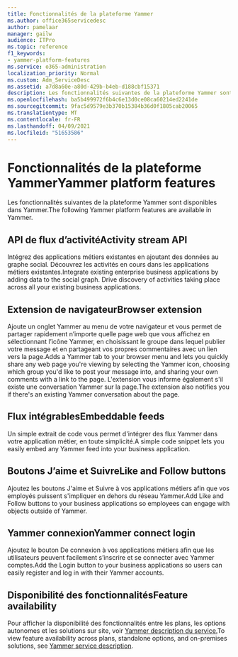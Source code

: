 ```yaml
---
title: Fonctionnalités de la plateforme Yammer
ms.author: office365servicedesc
author: pamelaar
manager: gailw
audience: ITPro
ms.topic: reference
f1_keywords:
- yammer-platform-features
ms.service: o365-administration
localization_priority: Normal
ms.custom: Adm_ServiceDesc
ms.assetid: a7d8a60e-a80d-429b-b4eb-d188cbf15371
description: Les fonctionnalités suivantes de la plateforme Yammer sont disponibles dans Yammer.
ms.openlocfilehash: ba5b499972f6b4c6e13d0ce08ca60214ed2241de
ms.sourcegitcommit: 9fac5d9579e3b370b15384b36d0f1805cab20065
ms.translationtype: MT
ms.contentlocale: fr-FR
ms.lasthandoff: 04/09/2021
ms.locfileid: "51653586"
---
```

# <a name="yammer-platform-features"></a><span data-ttu-id="23aa0-103">Fonctionnalités de la plateforme Yammer</span><span class="sxs-lookup"><span data-stu-id="23aa0-103">Yammer platform features</span></span>

<span data-ttu-id="23aa0-104">Les fonctionnalités suivantes de la plateforme Yammer sont disponibles dans Yammer.</span><span class="sxs-lookup"><span data-stu-id="23aa0-104">The following Yammer platform features are available in Yammer.</span></span>
 
## <a name="activity-stream-api"></a><span data-ttu-id="23aa0-105">API de flux d’activité</span><span class="sxs-lookup"><span data-stu-id="23aa0-105">Activity stream API</span></span>

<span data-ttu-id="23aa0-p101">Intégrez des applications métiers existantes en ajoutant des données au graphe social. Découvrez les activités en cours dans les applications métiers existantes.</span><span class="sxs-lookup"><span data-stu-id="23aa0-p101">Integrate existing enterprise business applications by adding data to the social graph. Drive discovery of activities taking place across all your existing business applications.</span></span>
  
## <a name="browser-extension"></a><span data-ttu-id="23aa0-108">Extension de navigateur</span><span class="sxs-lookup"><span data-stu-id="23aa0-108">Browser extension</span></span>

<span data-ttu-id="23aa0-109">Ajoute un onglet Yammer au menu de votre navigateur et vous permet de partager rapidement n’importe quelle page web que vous affichez en sélectionnant l’icône Yammer, en choisissant le groupe dans lequel publier votre message et en partageant vos propres commentaires avec un lien vers la page.</span><span class="sxs-lookup"><span data-stu-id="23aa0-109">Adds a Yammer tab to your browser menu and lets you quickly share any web page you're viewing by selecting the Yammer icon, choosing which group you'd like to post your message into, and sharing your own comments with a link to the page.</span></span> <span data-ttu-id="23aa0-110">L'extension vous informe également s'il existe une conversation Yammer sur la page.</span><span class="sxs-lookup"><span data-stu-id="23aa0-110">The extension also notifies you if there's an existing Yammer conversation about the page.</span></span> 

## <a name="embeddable-feeds"></a><span data-ttu-id="23aa0-111">Flux intégrables</span><span class="sxs-lookup"><span data-stu-id="23aa0-111">Embeddable feeds</span></span>

<span data-ttu-id="23aa0-112">Un simple extrait de code vous permet d'intégrer des flux Yammer dans votre application métier, en toute simplicité.</span><span class="sxs-lookup"><span data-stu-id="23aa0-112">A simple code snippet lets you easily embed any Yammer feed into your business application.</span></span>
  
## <a name="like-and-follow-buttons"></a><span data-ttu-id="23aa0-113">Boutons J’aime et Suivre</span><span class="sxs-lookup"><span data-stu-id="23aa0-113">Like and Follow buttons</span></span>

<span data-ttu-id="23aa0-114">Ajoutez les boutons J'aime et Suivre à vos applications métiers afin que vos employés puissent s'impliquer en dehors du réseau Yammer.</span><span class="sxs-lookup"><span data-stu-id="23aa0-114">Add Like and Follow buttons to your business applications so employees can engage with objects outside of Yammer.</span></span>
  
## <a name="yammer-connect-login"></a><span data-ttu-id="23aa0-115">Yammer connexion</span><span class="sxs-lookup"><span data-stu-id="23aa0-115">Yammer connect login</span></span>

<span data-ttu-id="23aa0-116">Ajoutez le bouton De connexion à vos applications métiers afin que les utilisateurs peuvent facilement s’inscrire et se connecter avec Yammer comptes.</span><span class="sxs-lookup"><span data-stu-id="23aa0-116">Add the Login button to your business applications so users can easily register and log in with their Yammer accounts.</span></span>

## <a name="feature-availability"></a><span data-ttu-id="23aa0-117">Disponibilité des fonctionnalités</span><span class="sxs-lookup"><span data-stu-id="23aa0-117">Feature availability</span></span>

<span data-ttu-id="23aa0-118">Pour afficher la disponibilité des fonctionnalités entre les plans, les options autonomes et les solutions sur site, voir [Yammer description du service.](yammer-service-description.md)</span><span class="sxs-lookup"><span data-stu-id="23aa0-118">To view feature availability across plans, standalone options, and on-premises solutions, see [Yammer service description](yammer-service-description.md).</span></span>
  

